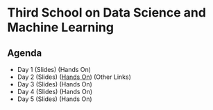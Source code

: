 # Third School on Data Science and Machine Learning

## Agenda

* Day 1 (Slides) (Hands On)
* Day 2 (Slides) ([Hands On](https://drive.google.com/file/d/1o3vUtlIRdbrJesvxG9htFywGhMXYQo0e)) (Other Links)
* Day 3 (Slides) (Hands On) 
* Day 4 (Slides) (Hands On)
* Day 5 (Slides) (Hands On)
